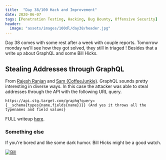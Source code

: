 ```yaml
---
title:  "Day 38/100 Hack and Improvement"
date: 2020-06-07
tags: [Penetration Testing, Hacking, Bug Bounty, Offensive Security]
header: 
  image: "assets/images/100dl/day38/header.jpg"
---
```


Day 38 comes with some rest after a week with couple reports. Tomorrow monday we'll see how they got solved, they still in triaged ! Besides that a write up about GraphQL and some Bill Hicks.

## Stealing Addresses through GraphQL

From [Rajesh Ranjan](https://twitter.com/eh_rajesh) and [Sam (CoffeeJunkie)](https://twitter.com/coffeejunkiee_). GraphQL sounds pretty interesting in diverse ways. In this case the attacker was able to steal addresses through the API with the following URL query.
```
https://api.stg.target.com/graphq?query={__schema{types{name,fields{name}}}} (And yes it throws all the typenames and field values}
```

FULL writeup [here](https://blog.usejournal.com/graphql-bug-to-steal-anyones-address-fc34f0374417).


### Something else

If you're bored and like some dark humor. Bill Hicks might be a good watch. 

[![Bill](http://img.youtube.com/vi/Emlq_4imaik/0.jpg)](https://www.youtube.com/watch?v=Emlq_4imaik "Bill")
